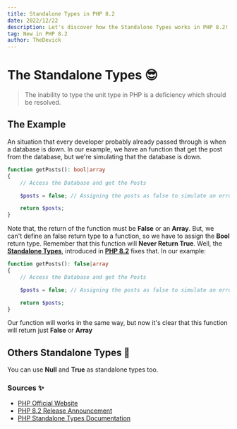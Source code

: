 ```yaml
---
title: Standalone Types in PHP 8.2
date: 2022/12/22
description: Let's discover how the Standalone Types works in PHP 8.2!
tag: New in PHP 8.2
author: TheDevick
---
```


# The Standalone Types 😎

> The inability to type the unit type in PHP is a deficiency which should be resolved.

## The Example

An situation that every developer probably already passed through is when a database is down. In our example, we have an function that get the post from the database, but we're simulating that the database is down.

```php
function getPosts(): bool|array
{
    // Access the Database and get the Posts

    $posts = false; // Assigning the posts as false to simulate an error with the Database, for example

    return $posts;
}
```

Note that, the return of the function must be **False** or an **Array**. But, we can't define an false return type to a function, so we have to assign the **Bool** return type. Remember that this function will **Never Return True**.
Well, the [**Standalone Types**](https://www.php.net/releases/8.2/en.php#null_false_true_types), introduced in [**PHP 8.2**](https://www.php.net/releases/8.2/en.php) fixes that. In our example:

```php
function getPosts(): false|array
{
    // Access the Database and get the Posts

    $posts = false; // Assigning the posts as false to simulate an error with the Database, for example

    return $posts;
}
```

Our function will works in the same way, but now it's clear that this function will return just **False** or **Array**

## Others Standalone Types 🛒

You can use **Null** and **True** as standalone types too.

### Sources ✨

- [PHP Official Website](https://www.php.net/)
- [PHP 8.2 Release Announcement](https://www.php.net/releases/8.2/en.php)
- [PHP Standalone Types Documentation](https://www.php.net/releases/8.2/en.php#null_false_true_types)

